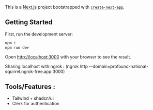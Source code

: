 This is a [Next.js](https://nextjs.org/) project bootstrapped with
[`create-next-app`](https://github.com/vercel/next.js/tree/canary/packages/create-next-app).

## Getting Started

First, run the development server:

```bash
npm i
npm run dev
```

Open [http://localhost:3000](http://localhost:3000) with your browser to see the result.

Sharing localhost with ngrok : (ngrok http --domain=profound-national-squirrel.ngrok-free.app 3000)

## Tools/Features :

- Tailwind + shadcn/ui
- Clerk for authentication
